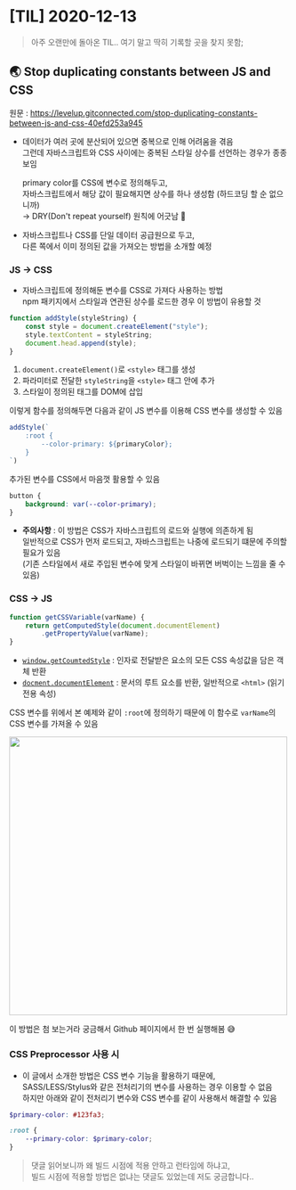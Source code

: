 # [TIL] 2020-12-13
> 아주 오랜만에 돌아온 TIL.. 여기 말고 딱히 기록할 곳을 찾지 못함;

## 🌏 Stop duplicating constants between JS and CSS
원문 : https://levelup.gitconnected.com/stop-duplicating-constants-between-js-and-css-40efd253a945

- 데이터가 여러 곳에 분산되어 있으면 중복으로 인해 어려움을 겪음  
  그런데 자바스크립트와 CSS 사이에는 중복된 스타일 상수를 선언하는 경우가 종종 보임
  
  primary color를 CSS에 변수로 정의해두고,  
  자바스크립트에서 해당 값이 필요해지면 상수를 하나 생성함 (하드코딩 할 순 없으니까)  
  → DRY(Don't repeat yourself) 원칙에 어긋남 🙊
  
- 자바스크립트나 CSS를 단일 데이터 공급원으로 두고,  
  다른 쪽에서 이미 정의된 값을 가져오는 방법을 소개할 예정

### JS → CSS
- 자바스크립트에 정의해둔 변수를 CSS로 가져다 사용하는 방법  
  npm 패키지에서 스타일과 연관된 상수를 로드한 경우 이 방법이 유용할 것
  
```js
function addStyle(styleString) {
    const style = document.createElement("style");
    style.textContent = styleString;
    document.head.append(style);
}
```
1. `document.createElement()`로 `<style>` 태그를 생성
2. 파라미터로 전달한 `styleString`을 `<style>` 태그 안에 추가
3. 스타일이 정의된 태그를 DOM에 삽입

이렇게 함수를 정의해두면 다음과 같이 JS 변수를 이용해 CSS 변수를 생성할 수 있음

```js
addStyle(`
    :root {
        --color-primary: ${primaryColor};
    }
`)
```

추가된 변수를 CSS에서 마음껏 활용할 수 있음

```css
button {
    background: var(--color-primary);
}
```

- **주의사항** : 이 방법은 CSS가 자바스크립트의 로드와 실행에 의존하게 됨  
  일반적으로 CSS가 먼저 로드되고, 자바스크립트는 나중에 로드되기 떄문에 주의할 필요가 있음  
  (기존 스타일에서 새로 주입된 변수에 맞게 스타일이 바뀌면 버벅이는 느낌을 줄 수 있음) 

### CSS → JS

```js
function getCSSVariable(varName) {
    return getComputedStyle(document.documentElement)
        .getPropertyValue(varName);
}
```

- [`window.getCoumtedStyle`](https://developer.mozilla.org/ko/docs/Web/API/Window/getComputedStyle) : 인자로 전달받은 요소의 모든 CSS 속성값을 담은 객체 반환  
- [`docment.documentElement`](https://developer.mozilla.org/ko/docs/Web/API/Document/documentElement) : 문서의 루트 요소를 반환, 일반적으로 `<html>` (읽기 전용 속성)

CSS 변수를 위에서 본 예제와 같이 `:root`에 정의하기 때문에 이 함수로 `varName`의 CSS 변수를 가져올 수 있음

<img src="https://user-images.githubusercontent.com/42922453/102005784-0c26f800-3d5f-11eb-8cb9-a8e4f92053b1.png" width="500">

이 방법은 첨 보는거라 궁금해서 Github 페이지에서 한 번 실행해봄 😅

### CSS Preprocessor 사용 시
- 이 글에서 소개한 방법은 CSS 변수 기능을 활용하기 때문에,  
  SASS/LESS/Stylus와 같은 전처리기의 변수를 사용하는 경우 이용할 수 없음  
  하지만 아래와 같이 전처리기 변수와 CSS 변수를 같이 사용해서 해결할 수 있음
  
```scss
$primary-color: #123fa3;

:root {
    --primary-color: $primary-color;
}
```

> 댓글 읽어보니까 왜 빌드 시점에 적용 안하고 런타임에 하냐고,  
  빌드 시점에 적용할 방법은 없냐는 댓글도 있었는데 저도 궁금합니다..
